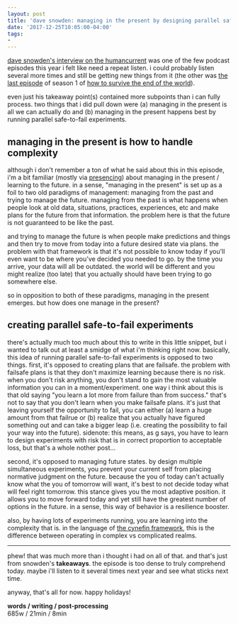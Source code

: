 ```yaml
---
layout: post
title: 'dave snowden: managing in the present by designing parallel safe-to-fail experiments'
date: '2017-12-25T10:05:00-04:00'
tags:
- 
--- 
```


[dave snowden's interview on the humancurrent](https://soundcloud.com/humancurrent/044-making-sense-of-human) was one of the few podcast episodes this year i felt like need a repeat listen. i could probably listen several more times and still be getting new things from it (the other was [the last episode](https://www.endoftheworldshow.org/blog/2017/12/19/a-breathing-chorus-with-alexis-pauline-gumbs) of season 1 of [how to survive the end of the world](https://www.endoftheworldshow.org)).

even just his takeaway point(s) contained more subpoints than i can fully process. two things that i did pull down were (a) managing in the present is all we can actually do and (b) managing in the present happens best by running parallel safe-to-fail experiments.

## managing in the present is how to handle complexity

although i don't remember a ton of what he said about this in this episode, i'm a bit familiar (mostly via [presencing](https://www.presencing.com/)) about managing in the present / learning to the future. in a sense, "managing in the present" is set up as a foil to two old paradigms of management: managing from the past and trying to manage the future. managing from the past is what happens when people look at old data, situations, practices, experiences, etc and make plans for the future from that information. the problem here is that the future is not guaranteed to be like the past. 

and trying to manage the future is when people make predictions and things and then try to move from today into a future desired state via plans. the problem with that framework is that it's not possible to know today if you'll even want to be where you've decided you needed to go. by the time you arrive, your data will all be outdated. the world will be different and you might realize (too late) that you actually should have been trying to go somewhere else. 

so in opposition to both of these paradigms, managing in the present emerges. but how does one manage in the present?

## creating parallel safe-to-fail experiments

there's actually much too much about this to write in this little snippet, but i wanted to talk out at least a smidge of what i'm thinking right now. basically, this idea of running parallel safe-to-fail experiments is opposed to two things. first, it's opposed to creating plans that are failsafe. the problem with failsafe plans is that they don't maximize learning because there is no risk. when you don't risk anything, you don't stand to gain the most valuable information you can in a moment/experiment. one way i think about this is that old saying "you learn a lot more from failure than from success." that's not to say that you don't learn when you make failsafe plans. it's just that leaving yourself the opportunity to fail, you can either (a) learn a huge amount from that failrue or (b) realize that you actually have figured something out and can take a bigger leap (i.e. creating the possibility to fail your way into the future). sidenote: this means, as [g](https://www.gibranrivera.com/) says, you have to learn to design experiments with risk that is in correct proportion to acceptable loss, but that's a whole nother post...

second, it's opposed to managing future states. by design multiple simultaneous experiments, you prevent your current self from placing normative judgment on the future. because the you of today can't actually know what the you of tomorrow will want, it's best to not decide today what will feel right tomorrow. this stance gives you the most adaptive position. it allows you to move forward today and yet still have the greatest number of options in the future. in a sense, this way of behavior is a resilience booster.

also, by having lots of experiments running, you are learning into the complexity that is. in the language of [the cynefin framework](https://en.wikipedia.org/wiki/Cynefin_framework), this is the difference between operating in complex vs complicated realms. 

---

phew! that was much more than i thought i had on all of that. and that's just from snowden's **takeaways**. the episode is too dense to truly comprehend today. maybe i'll listen to it several times next year and see what sticks next time.

anyway, that's all for now. happy holidays!

<!-- hyperlink bank -->


<!-- &#042; = asterisk -->
<!-- &#039; = single quote '-->

**words / writing / post-processing**  
685w / 21min / 8min